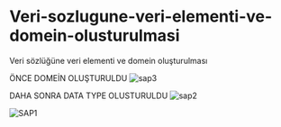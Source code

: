# Veri-sozlugune-veri-elementi-ve-domein-olusturulmasi
Veri sözlüğüne veri elementi ve domein oluşturulması

ÖNCE DOMEİN OLUŞTURULDU
![sap3](https://github.com/user-attachments/assets/563484e5-9504-4aee-a5c7-23f141da9fb7)

DAHA SONRA DATA TYPE OLUSTURULDU
![sap2](https://github.com/user-attachments/assets/0332edb6-23c1-4dc7-b3e2-d01a38d18573)

![SAP1](https://github.com/user-attachments/assets/d2debaa1-6786-4468-a31f-bde0e4d60825)
